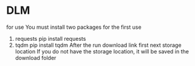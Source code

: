 # DLM
 for use 
 You must install two packages for the first use
 1. requests 
 pip install requests
 2. tqdm
 pip install tqdm
 After the run
 download link first
 next storage location 
 If you do not have the storage location, it will be saved in the download folder
